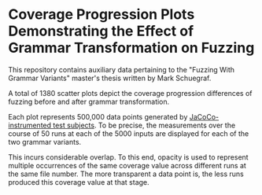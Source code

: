 # Coverage Progression Plots Demonstrating the Effect of Grammar Transformation on Fuzzing

This repository contains auxiliary data pertaining to the "Fuzzing With Grammar Variants" master's thesis written by Mark Schuegraf.

A total of 1380 scatter plots depict the coverage progression differences of fuzzing before and after grammar transformation.

Each plot represents 500,000 data points generated by [JaCoCo-instrumented test subjects](https://github.com/havrikov/text-processing-java-projects).
To be precise, the measurements over the course of 50 runs at each of the 5000 inputs are displayed for each of the two grammar variants.

This incurs considerable overlap.
To this end, opacity is used to represent multiple occurrences of the same coverage value across different runs at the same file number.
The more transparent a data point is, the less runs produced this coverage value at that stage.
